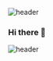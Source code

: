 ![header](https://capsule-render.vercel.app/api?type=Shark)
### Hi there 👋

![header](https://capsule-render.vercel.app/api?type=Rect)

